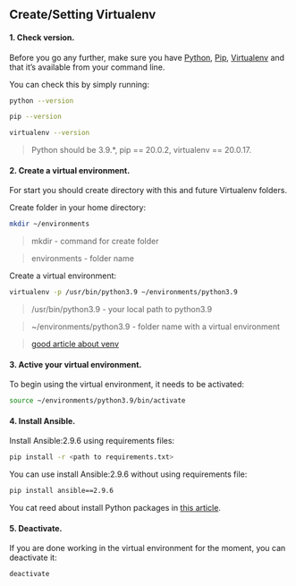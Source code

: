 ## Create/Setting Virtualenv ##

#### 1. Check version. ####

Before you go any further, make sure you have [Python](https://docs.python.org/3.9/), [Pip](https://pip.pypa.io/en/stable/), [Virtualenv](https://virtualenv.pypa.io/en/20.0.17/) and that it’s available from your command line.

 You can check this by simply running:

```sh
python --version
```
```sh
pip --version
```
```sh
virtualenv --version
```

> Python should be 3.9.*, pip == 20.0.2, virtualenv ==	20.0.17.

#### 2. Create a virtual environment. ####

For start you should create directory with this and future Virtualenv folders.

 Create folder in your home directory:

```sh
mkdir ~/environments
```
> mkdir - command for create folder

> environments - folder name

 Create a virtual environment:

```sh
virtualenv -p /usr/bin/python3.9 ~/environments/python3.9
```
> /usr/bin/python3.9 - your local path to python3.9

> ~/environments/python3.9 - folder name with a virtual environment

> [good article about venv](https://realpython.com/python-virtual-environments-a-primer/)

#### 3. Active your virtual environment. ####

 To begin using the virtual environment, it needs to be activated:

```sh
source ~/environments/python3.9/bin/activate
```

#### 4. Install Ansible. ####

 Install Ansible:2.9.6 using requirements files:

```sh
pip install -r <path to requirements.txt>
```

 You can use install Ansible:2.9.6 without using requirements file:

```sh
pip install ansible==2.9.6
```

You cat reed about install Python packages in [this article](https://packaging.python.org/en/latest/guides/installing-using-pip-and-virtual-environments/).

#### 5. Deactivate. ####

If you are done working in the virtual environment for the moment, you can deactivate it:

```sh
deactivate
```
